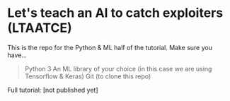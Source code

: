 # Let's teach an AI to catch exploiters (LTAATCE)

This is the repo for the Python & ML half of the tutorial. Make sure you have...
> Python 3
> An ML library of your choice (in this case we are using Tensorflow & Keras)
> Git (to clone this repo)

Full tutorial: [not published yet]